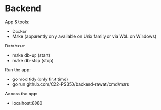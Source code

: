 # Backend
App & tools:
  - Docker
  - Make (apparently only available on Unix family or via WSL on Windows)

Database:
  - make db-up (start)
  - make db-stop (stop)

Run the app:
  - go mod tidy (only first time)
  - go run github.com/C22-PS350/backend-rawati/cmd/mars

Access the app:
  - localhost:8080
